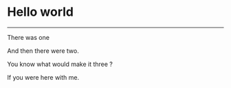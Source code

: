 # Hello world

---

There was one

And then there were two.

You know what would make it three ?

If you were here with me.
